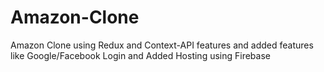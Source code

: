 # Amazon-Clone
Amazon Clone using Redux and Context-API features and added features like Google/Facebook Login and Added Hosting using Firebase
